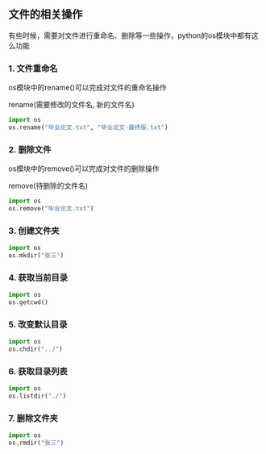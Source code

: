 ## 文件的相关操作

有些时候，需要对文件进行重命名、删除等一些操作，python的os模块中都有这么功能

### 1. 文件重命名

os模块中的rename()可以完成对文件的重命名操作

rename(需要修改的文件名, 新的文件名)

```python
import os
os.rename("毕业论文.txt", "毕业论文-最终版.txt")
```

### 2. 删除文件

os模块中的remove()可以完成对文件的删除操作

remove(待删除的文件名)

```python
import os
os.remove("毕业论文.txt")
```

### 3. 创建文件夹

```python
import os
os.mkdir("张三")
```

### 4. 获取当前目录

```python
import os
os.getcwd()
```

### 5. 改变默认目录

```python
import os
os.chdir("../")
```

### 6. 获取目录列表

```python
import os
os.listdir("./")
```

### 7. 删除文件夹

```python
import os
os.rmdir("张三")
```

